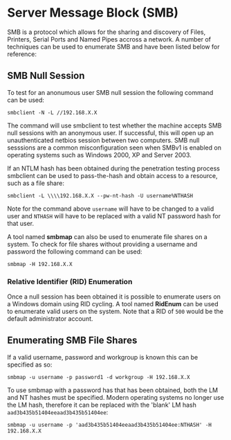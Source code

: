 # Server Message Block (SMB)

SMB is a protocol which allows for the sharing and discovery of Files, Printers, Serial Ports and Named Pipes accross a network.  A number of techniques can be used to enumerate SMB and have been listed below for reference:

## SMB Null Session
To test for an anonumous user SMB null session the following command can be used:

`smbclient -N -L //192.168.X.X`

The command will use smbclient to test whether the machine accepts SMB null sessions with an anonymous user.  If successful, this will open up an unauthenticated netbios session between two computers.  SMB null sesssions are a common misconfiguration seen when SMBv1 is enabled on operating systems such as Windows 2000, XP and Server 2003.

If an NTLM hash has been obtained during the penetration testing process smbclient can be used to pass-the-hash and obtain access to a resource, such as a file share:

`smbclient -L \\\\192.168.X.X --pw-nt-hash -U username%NTHASH`

Note for the command above `username` will have to be changed to a valid user and `NTHASH` will have to be replaced with a valid NT password hash for that user.

A tool named **smbmap** can also be used to enumerate file shares on a system.  To check for file shares without providing a username and password the following command can be used:

`smbmap -H 192.168.X.X`

### Relative Identifier (RID) Enumeration
Once a null session has been obtained it is possible to enumerate users on a Windows domain using RID cycling.  A tool named **RidEnum** can be used to enumerate valid users on the system.  Note that a RID of `500` would be the default administrator account.  

## Enumerating SMB File Shares

If a valid username, password and workgroup is known this can be specified as so:

`smbmap -u username -p password1 -d workgroup -H 192.168.X.X`

To use smbmap with a password has that has been obtained, both the LM and NT hashes must be specified.  Modern operating systems no longer use the LM hash, therefore it can be replaced with the 'blank' LM hash `aad3b435b51404eeaad3b435b51404ee`:

`smbmap -u username -p 'aad3b435b51404eeaad3b435b51404ee:NTHASH' -H 192.168.X.X`


